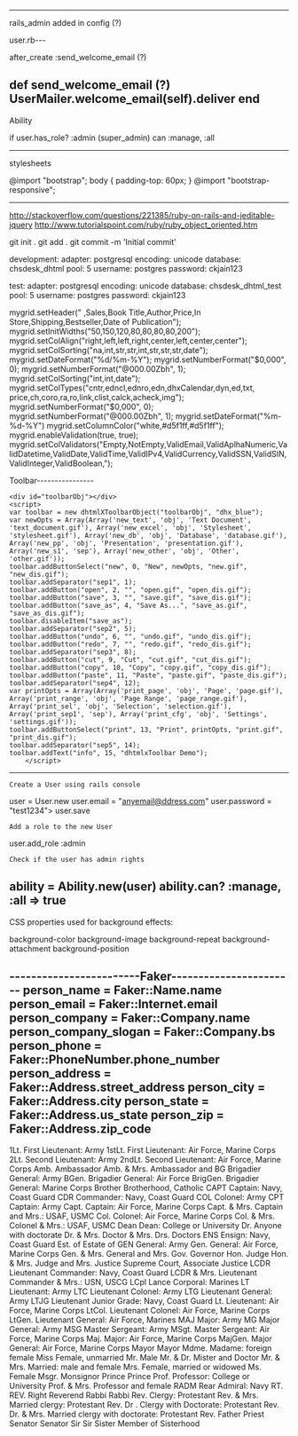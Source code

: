 
________________________________________
rails_admin added in config (?)

user.rb---

  after_create :send_welcome_email (?)
  
  def send_welcome_email			(?)
    UserMailer.welcome_email(self).deliver
  end
-------------------------

Ability

if user.has_role? :admin  (super_admin)
      can :manage, :all
      
------------------------------
stylesheets

@import "bootstrap";
body { padding-top: 60px; }
@import "bootstrap-responsive";

-----------------------------------------
http://stackoverflow.com/questions/221385/ruby-on-rails-and-jeditable-jquery
http://www.tutorialspoint.com/ruby/ruby_object_oriented.htm

git init .
git add .
git commit -m 'Initial commit'

development:
  adapter: postgresql
  encoding: unicode
  database: chsdesk_dhtml
  pool: 5
  username: postgres
  password: ckjain123

test:
  adapter: postgresql
  encoding: unicode
  database: chsdesk_dhtml_test
  pool: 5
  username: postgres
  password: ckjain123
  
mygrid.setHeader("&nbsp;,Sales,Book Title,Author,Price,In Store,Shipping,Bestseller,Date of Publication");
mygrid.setInitWidths("50,150,120,80,80,80,80,200");
mygrid.setColAlign("right,left,left,right,center,left,center,center");
mygrid.setColSorting("na,int,str,str,int,str,str,str,date");
mygrid.setDateFormat("%d/%m-%Y");
mygrid.setNumberFormat("$0,000", 0);
mygrid.setNumberFormat("@000.00Zbh", 1);
mygrid.setColSorting("int,int,date");
mygrid.setColTypes("cntr,edncl,ednro,edn,dhxCalendar,dyn,ed,txt,
price,ch,coro,ra,ro,link,clist,calck,acheck,img");
mygrid.setNumberFormat("$0,000", 0);
mygrid.setNumberFormat("@000.00Zbh", 1);
mygrid.setDateFormat("%m-%d-%Y")
mygrid.setColumnColor("white,#d5f1ff,#d5f1ff");
mygrid.enableValidation(true, true);
mygrid.setColValidators("Empty,NotEmpty,ValidEmail,ValidAplhaNumeric,ValidDatetime,ValidDate,ValidTime,ValidIPv4,ValidCurrency,ValidSSN,ValidSIN,ValidInteger,ValidBoolean,");

Toolbar----------------
		<script src="/javascripts/codebase/dhtmlxtoolbar.js" type="text/javascript" charset="utf-8"></script>
		<link rel="stylesheet" type="text/css" href="/javascripts/codebase/skins/dhtmlxtoolbar_dhx_blue.css">

	<div id="toolbarObj"></div>
	<script>
    var toolbar = new dhtmlXToolbarObject("toolbarObj", "dhx_blue"); 
 	var newOpts = Array(Array('new_text', 'obj', 'Text Document', 'text_document.gif'), Array('new_excel', 'obj', 'Stylesheet', 'stylesheet.gif'), Array('new_db', 'obj', 'Database', 'database.gif'), Array('new_pp', 'obj', 'Presentation', 'presentation.gif'), Array('new_s1', 'sep'), Array('new_other', 'obj', 'Other', 'other.gif'));
    toolbar.addButtonSelect("new", 0, "New", newOpts, "new.gif", "new_dis.gif");
    toolbar.addSeparator("sep1", 1);
    toolbar.addButton("open", 2, "", "open.gif", "open_dis.gif");
    toolbar.addButton("save", 3, "", "save.gif", "save_dis.gif");
    toolbar.addButton("save_as", 4, "Save As...", "save_as.gif", "save_as_dis.gif");
    toolbar.disableItem("save_as");
    toolbar.addSeparator("sep2", 5);
    toolbar.addButton("undo", 6, "", "undo.gif", "undo_dis.gif");
    toolbar.addButton("redo", 7, "", "redo.gif", "redo_dis.gif");
    toolbar.addSeparator("sep3", 8);
    toolbar.addButton("cut", 9, "Cut", "cut.gif", "cut_dis.gif");
    toolbar.addButton("copy", 10, "Copy", "copy.gif", "copy_dis.gif");
    toolbar.addButton("paste", 11, "Paste", "paste.gif", "paste_dis.gif");
    toolbar.addSeparator("sep4", 12);
    var printOpts = Array(Array('print_page', 'obj', 'Page', 'page.gif'), Array('print_range', 'obj', 'Page Range', 'page_range.gif'), Array('print_sel', 'obj', 'Selection', 'selection.gif'), Array('print_sep1', 'sep'), Array('print_cfg', 'obj', 'Settings', 'settings.gif'));
    toolbar.addButtonSelect("print", 13, "Print", printOpts, "print.gif", "print_dis.gif");
    toolbar.addSeparator("sep5", 14);
    toolbar.addText("info", 15, "dhtmlxToolbar Demo");
    	</script>
-------------------------------------------------------------

    Create a User using rails console

 user = User.new
 user.email = "anyemail@ddress.com"
 user.password = "test1234"> user.save

    Add a role to the new User

 user.add_role :admin

    Check if the user has admin rights

 ability = Ability.new(user)
 ability.can? :manage, :all
  => true
--------------------------------------------------

CSS properties used for background effects:

background-color
background-image
background-repeat
background-attachment
background-position

------------------------Faker-----------------------
person_name            = Faker::Name.name
person_email           = Faker::Internet.email
person_company         = Faker::Company.name
person_company_slogan  = Faker::Company.bs
person_phone           = Faker::PhoneNumber.phone_number
person_address         = Faker::Address.street_address
person_city            = Faker::Address.city
person_state           = Faker::Address.us_state
person_zip             = Faker::Address.zip_code
---------------------------------------------------------
1Lt. 	First Lieutenant: Army
1stLt. 	First Lieutenant: Air Force, Marine Corps
2Lt. 	Second Lieutenant: Army
2ndLt. 	Second Lieutenant: Air Force, Marine Corps
Amb. 	Ambassador
Amb. & Mrs. 	Ambassador and
BG 	Brigadier General: Army
BGen. 	Brigadier General: Air Force
BrigGen. 	Brigadier General: Marine Corps
Brother 	Brotherhood, Catholic
CAPT 	Captain: Navy, Coast Guard
CDR 	Commander: Navy, Coast Guard
COL 	Colonel: Army
CPT 	Captain: Army
Capt. 	Captain: Air Force, Marine Corps
Capt. & Mrs. 	Captain and Mrs.: USAF, USMC
Col. 	Colonel: Air Force, Marine Corps
Col. & Mrs. 	Colonel & Mrs.: USAF, USMC
Dean 	Dean: College or University
Dr. 	Anyone with doctorate
Dr. & Mrs. 	Doctor & Mrs.
Drs. 	Doctors
ENS 	Ensign: Navy, Coast Guard
Est. of 	Estate of
GEN 	General: Army
Gen. 	General: Air Force, Marine Corps
Gen. & Mrs. 	General and Mrs.
Gov. 	Governor
Hon. 	Judge
Hon. & Mrs. 	Judge and Mrs.
Justice 	Supreme Court, Associate Justice
LCDR 	Lieutenant Commander: Navy, Coast Guard
LCDR & Mrs. 	Lieutenant Commander & Mrs.: USN, USCG
LCpl 	Lance Corporal: Marines
LT 	Lieutenant: Army
LTC 	Lieutenant Colonel: Army
LTG 	Lieutenant General: Army
LTJG 	Lieutenant Junior Grade: Navy, Coast Guard
Lt. 	Lieutenant: Air Force, Marine Corps
LtCol. 	Lieutenant Colonel: Air Force, Marine Corps
LtGen. 	Lieutenant General: Air Force, Marines
MAJ 	Major: Army
MG 	Major General: Army
MSG 	Master Sergeant: Army
MSgt. 	Master Sergeant: Air Force, Marine Corps
Maj. 	Major: Air Force, Marine Corps
MajGen. 	Major General: Air Force, Marine Corps
Mayor 	Mayor
Mdme. 	Madame: foreign female
Miss 	Female, unmarried
Mr. 	Male
Mr. & Dr. 	Mister and Doctor
Mr. & Mrs. 	Married: male and female
Mrs. 	Female, married or widowed
Ms. 	Female
Msgr. 	Monsignor
Prince 	Prince
Prof. 	Professor: College or University
Prof. & Mrs. 	Professor and female
RADM 	Rear Admiral: Navy
RT. REV. 	Right Reverend
Rabbi 	Rabbi
Rev. 	Clergy: Protestant
Rev. & Mrs. 	Married clergy: Protestant
Rev. Dr . 	Clergy with Doctorate: Protestant
Rev. Dr. & Mrs. 	Married clergy with doctorate: Protestant
Rev. Father 	Priest
Senator 	Senator
Sir 	Sir
Sister 	Member of Sisterhood 